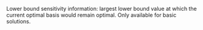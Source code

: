 Lower bound sensitivity information: largest lower bound value at which the current optimal basis would remain optimal.
Only available for basic solutions.